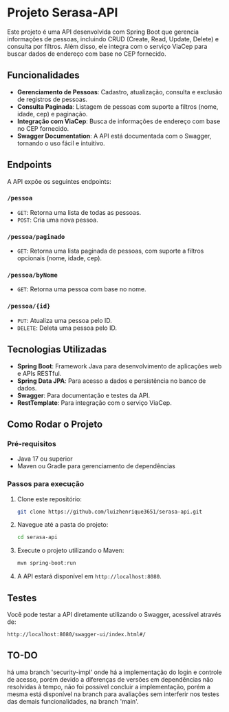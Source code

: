 # Projeto Serasa-API

Este projeto é uma API desenvolvida com Spring Boot que gerencia informações de pessoas, incluindo CRUD (Create, Read, Update, Delete) e consulta por filtros. Além disso, ele integra com o serviço ViaCep para buscar dados de endereço com base no CEP fornecido.

## Funcionalidades

- **Gerenciamento de Pessoas**: Cadastro, atualização, consulta e exclusão de registros de pessoas.
- **Consulta Paginada**: Listagem de pessoas com suporte a filtros (nome, idade, cep) e paginação.
- **Integração com ViaCep**: Busca de informações de endereço com base no CEP fornecido.
- **Swagger Documentation**: A API está documentada com o Swagger, tornando o uso fácil e intuitivo.

## Endpoints

A API expõe os seguintes endpoints:

### `/pessoa`

- `GET`: Retorna uma lista de todas as pessoas.
- `POST`: Cria uma nova pessoa.

### `/pessoa/paginado`

- `GET`: Retorna uma lista paginada de pessoas, com suporte a filtros opcionais (nome, idade, cep).

### `/pessoa/byNome`

- `GET`: Retorna uma pessoa com base no nome.

### `/pessoa/{id}`

- `PUT`: Atualiza uma pessoa pelo ID.
- `DELETE`: Deleta uma pessoa pelo ID.

## Tecnologias Utilizadas

- **Spring Boot**: Framework Java para desenvolvimento de aplicações web e APIs RESTful.
- **Spring Data JPA**: Para acesso a dados e persistência no banco de dados.
- **Swagger**: Para documentação e testes da API.
- **RestTemplate**: Para integração com o serviço ViaCep.

## Como Rodar o Projeto

### Pré-requisitos

- Java 17 ou superior
- Maven ou Gradle para gerenciamento de dependências

### Passos para execução

1. Clone este repositório:
   ```bash
   git clone https://github.com/luizhenrique3651/serasa-api.git
   ```
2. Navegue até a pasta do projeto:
   ```bash
   cd serasa-api
   ```
3. Execute o projeto utilizando o Maven:
   ```bash
   mvn spring-boot:run
   ```
4. A API estará disponível em `http://localhost:8080`.

## Testes

Você pode testar a API diretamente utilizando o Swagger, acessível através de:

```
http://localhost:8080/swagger-ui/index.html#/
```

## TO-DO

há uma branch 'security-impl' onde há a implementação do login e controle de acesso, porém devido a diferenças de versões
em dependências não resolvidas à tempo, não foi possível concluir a implementação, porém a mesma está disponível na branch
para avaliações sem interferir nos testes das demais funcionalidades, na branch 'main'.

